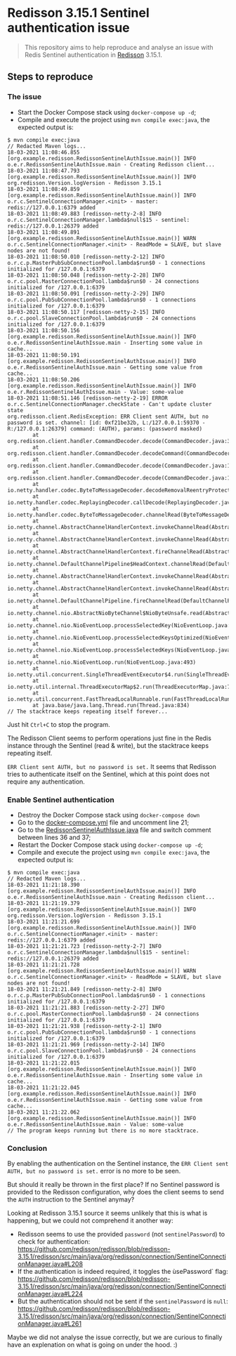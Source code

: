 # Redisson 3.15.1 Sentinel authentication issue
> This repository aims to help reproduce and analyse an issue with Redis Sentinel authentication
> in [Redisson](https://github.com/redisson/redisson/) 3.15.1. 

## Steps to reproduce

### The issue

* Start the Docker Compose stack using `docker-compose up -d`;
* Compile and execute the project using `mvn compile exec:java`, the expected output is:
```text
$ mvn compile exec:java
// Redacted Maven logs...
18-03-2021 11:08:46.855 [org.example.redisson.RedissonSentinelAuthIssue.main()] INFO  o.e.r.RedissonSentinelAuthIssue.main - Creating Redisson client...
18-03-2021 11:08:47.793 [org.example.redisson.RedissonSentinelAuthIssue.main()] INFO  org.redisson.Version.logVersion - Redisson 3.15.1
18-03-2021 11:08:49.859 [org.example.redisson.RedissonSentinelAuthIssue.main()] INFO  o.r.c.SentinelConnectionManager.<init> - master: redis://127.0.0.1:6379 added
18-03-2021 11:08:49.883 [redisson-netty-2-8] INFO  o.r.c.SentinelConnectionManager.lambda$null$15 - sentinel: redis://127.0.0.1:26379 added
18-03-2021 11:08:49.891 [org.example.redisson.RedissonSentinelAuthIssue.main()] WARN  o.r.c.SentinelConnectionManager.<init> - ReadMode = SLAVE, but slave nodes are not found!
18-03-2021 11:08:50.010 [redisson-netty-2-12] INFO  o.r.c.p.MasterPubSubConnectionPool.lambda$run$0 - 1 connections initialized for /127.0.0.1:6379
18-03-2021 11:08:50.048 [redisson-netty-2-28] INFO  o.r.c.pool.MasterConnectionPool.lambda$run$0 - 24 connections initialized for /127.0.0.1:6379
18-03-2021 11:08:50.091 [redisson-netty-2-29] INFO  o.r.c.pool.PubSubConnectionPool.lambda$run$0 - 1 connections initialized for /127.0.0.1:6379
18-03-2021 11:08:50.117 [redisson-netty-2-15] INFO  o.r.c.pool.SlaveConnectionPool.lambda$run$0 - 24 connections initialized for /127.0.0.1:6379
18-03-2021 11:08:50.156 [org.example.redisson.RedissonSentinelAuthIssue.main()] INFO  o.e.r.RedissonSentinelAuthIssue.main - Inserting some value in cache...
18-03-2021 11:08:50.191 [org.example.redisson.RedissonSentinelAuthIssue.main()] INFO  o.e.r.RedissonSentinelAuthIssue.main - Getting some value from cache...
18-03-2021 11:08:50.206 [org.example.redisson.RedissonSentinelAuthIssue.main()] INFO  o.e.r.RedissonSentinelAuthIssue.main - Value: some-value
18-03-2021 11:08:51.146 [redisson-netty-2-19] ERROR o.r.c.SentinelConnectionManager.checkState - Can't update cluster state
org.redisson.client.RedisException: ERR Client sent AUTH, but no password is set. channel: [id: 0xf21be32b, L:/127.0.0.1:59370 - R:/127.0.0.1:26379] command: (AUTH), params: (password masked)
        at org.redisson.client.handler.CommandDecoder.decode(CommandDecoder.java:345)
        at org.redisson.client.handler.CommandDecoder.decodeCommand(CommandDecoder.java:177)
        at org.redisson.client.handler.CommandDecoder.decode(CommandDecoder.java:116)
        at org.redisson.client.handler.CommandDecoder.decode(CommandDecoder.java:101)
        at io.netty.handler.codec.ByteToMessageDecoder.decodeRemovalReentryProtection(ByteToMessageDecoder.java:508)
        at io.netty.handler.codec.ReplayingDecoder.callDecode(ReplayingDecoder.java:366)
        at io.netty.handler.codec.ByteToMessageDecoder.channelRead(ByteToMessageDecoder.java:276)
        at io.netty.channel.AbstractChannelHandlerContext.invokeChannelRead(AbstractChannelHandlerContext.java:379)
        at io.netty.channel.AbstractChannelHandlerContext.invokeChannelRead(AbstractChannelHandlerContext.java:365)
        at io.netty.channel.AbstractChannelHandlerContext.fireChannelRead(AbstractChannelHandlerContext.java:357)
        at io.netty.channel.DefaultChannelPipeline$HeadContext.channelRead(DefaultChannelPipeline.java:1410)
        at io.netty.channel.AbstractChannelHandlerContext.invokeChannelRead(AbstractChannelHandlerContext.java:379)
        at io.netty.channel.AbstractChannelHandlerContext.invokeChannelRead(AbstractChannelHandlerContext.java:365)
        at io.netty.channel.DefaultChannelPipeline.fireChannelRead(DefaultChannelPipeline.java:919)
        at io.netty.channel.nio.AbstractNioByteChannel$NioByteUnsafe.read(AbstractNioByteChannel.java:166)
        at io.netty.channel.nio.NioEventLoop.processSelectedKey(NioEventLoop.java:719)
        at io.netty.channel.nio.NioEventLoop.processSelectedKeysOptimized(NioEventLoop.java:655)
        at io.netty.channel.nio.NioEventLoop.processSelectedKeys(NioEventLoop.java:581)
        at io.netty.channel.nio.NioEventLoop.run(NioEventLoop.java:493)
        at io.netty.util.concurrent.SingleThreadEventExecutor$4.run(SingleThreadEventExecutor.java:989)
        at io.netty.util.internal.ThreadExecutorMap$2.run(ThreadExecutorMap.java:74)
        at io.netty.util.concurrent.FastThreadLocalRunnable.run(FastThreadLocalRunnable.java:30)
        at java.base/java.lang.Thread.run(Thread.java:834)
// The stacktrace keeps repeating itself forever...
```
Just hit `Ctrl+C` to stop the program.

The Redisson Client seems to perform operations just fine in the Redis instance through the Sentinel (read & write), 
but the stacktrace keeps repeating itself. 

`ERR Client sent AUTH, but no password is set.` It seems that Redisson tries to authenticate itself on the Sentinel, 
which at this point does not require any authentication.


### Enable Sentinel authentication

* Destroy the Docker Compose stack using `docker-compose down`
* Go to the [docker-compose.yml](docker-compose.yml) file and uncomment line 21;
* Go to the [RedissonSentinelAuthIssue.java](src/main/java/org/example/redisson/RedissonSentinelAuthIssue.java) file and
switch comment between lines 36 and 37;
* Restart the Docker Compose stack using `docker-compose up -d`;
* Compile and execute the project using `mvn compile exec:java`, the expected output is:
```text
$ mvn compile exec:java
// Redacted Maven logs...
18-03-2021 11:21:18.390 [org.example.redisson.RedissonSentinelAuthIssue.main()] INFO  o.e.r.RedissonSentinelAuthIssue.main - Creating Redisson client...
18-03-2021 11:21:19.379 [org.example.redisson.RedissonSentinelAuthIssue.main()] INFO  org.redisson.Version.logVersion - Redisson 3.15.1
18-03-2021 11:21:21.699 [org.example.redisson.RedissonSentinelAuthIssue.main()] INFO  o.r.c.SentinelConnectionManager.<init> - master: redis://127.0.0.1:6379 added
18-03-2021 11:21:21.723 [redisson-netty-2-7] INFO  o.r.c.SentinelConnectionManager.lambda$null$15 - sentinel: redis://127.0.0.1:26379 added
18-03-2021 11:21:21.728 [org.example.redisson.RedissonSentinelAuthIssue.main()] WARN  o.r.c.SentinelConnectionManager.<init> - ReadMode = SLAVE, but slave nodes are not found!
18-03-2021 11:21:21.849 [redisson-netty-2-8] INFO  o.r.c.p.MasterPubSubConnectionPool.lambda$run$0 - 1 connections initialized for /127.0.0.1:6379
18-03-2021 11:21:21.883 [redisson-netty-2-27] INFO  o.r.c.pool.MasterConnectionPool.lambda$run$0 - 24 connections initialized for /127.0.0.1:6379
18-03-2021 11:21:21.938 [redisson-netty-2-1] INFO  o.r.c.pool.PubSubConnectionPool.lambda$run$0 - 1 connections initialized for /127.0.0.1:6379
18-03-2021 11:21:21.969 [redisson-netty-2-14] INFO  o.r.c.pool.SlaveConnectionPool.lambda$run$0 - 24 connections initialized for /127.0.0.1:6379
18-03-2021 11:21:22.015 [org.example.redisson.RedissonSentinelAuthIssue.main()] INFO  o.e.r.RedissonSentinelAuthIssue.main - Inserting some value in cache...
18-03-2021 11:21:22.045 [org.example.redisson.RedissonSentinelAuthIssue.main()] INFO  o.e.r.RedissonSentinelAuthIssue.main - Getting some value from cache...
18-03-2021 11:21:22.062 [org.example.redisson.RedissonSentinelAuthIssue.main()] INFO  o.e.r.RedissonSentinelAuthIssue.main - Value: some-value
// The program keeps running but there is no more stacktrace.
```


### Conclusion

By enabling the authentication on the Sentinel instance, the `ERR Client sent AUTH, but no password is set.` error is no
more to be seen.

But should it really be thrown in the first place? If no Sentinel password is provided to the Redisson configuration,
why does the client seems to send the `AUTH` instruction to the Sentinel anymay?

Looking at Redisson 3.15.1 source it seems unlikely that this is what is happening, but we could not comprehend it
another way:
* Redisson seems to use the provided `password` (not `sentinelPassword`) to check for authentication: https://github.com/redisson/redisson/blob/redisson-3.15.1/redisson/src/main/java/org/redisson/connection/SentinelConnectionManager.java#L208
* If the authentication is indeed required, it toggles the ùsePassword` flag: https://github.com/redisson/redisson/blob/redisson-3.15.1/redisson/src/main/java/org/redisson/connection/SentinelConnectionManager.java#L224
* But the authentication should not be sent if the `sentinelPassword` is `null`: https://github.com/redisson/redisson/blob/redisson-3.15.1/redisson/src/main/java/org/redisson/connection/SentinelConnectionManager.java#L261

Maybe we did not analyse the issue correctly, but we are curious to finally have an explenation on what is going on 
under the hood. :)  